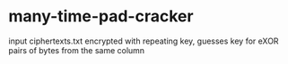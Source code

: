 # many-time-pad-cracker
input ciphertexts.txt encrypted with repeating key, guesses key for eXOR pairs of bytes from the same column
